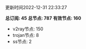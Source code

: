 更新时间2022-12-31 22:33:27

**总订阅: 45**
**总节点: 787**
**有效节点: 160**
- v2ray节点: 150
- trojan节点: 8
- ss节点: 2
